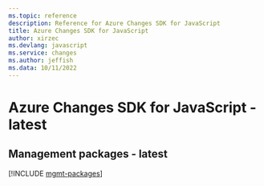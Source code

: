 ```yaml
---
ms.topic: reference
description: Reference for Azure Changes SDK for JavaScript
title: Azure Changes SDK for JavaScript
author: xirzec
ms.devlang: javascript
ms.service: changes
ms.author: jeffish
ms.data: 10/11/2022
---
```

# Azure Changes SDK for JavaScript - latest

## Management packages - latest
[!INCLUDE [mgmt-packages](changes-mgmt-index.md)]